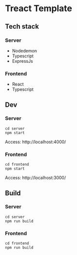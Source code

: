 # Treact Template

## Tech stack
### Server
- Nodedemon
- Typescript
- ExpressJs

### Frontend
- React
- Typescript


## Dev
### Server
```
cd server
npm start
```
Access: http://localhost:4000/

### Frontend
```
cd frontend
npm start
```
Access: http://localhost:3000/

## Build
### Server
```
cd server
npm run build
```

### Frontend
```
cd frontend
npm run build
```

